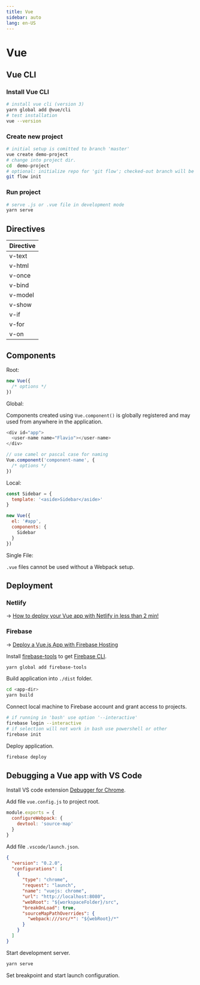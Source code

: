 ```yaml
---
title: Vue
sidebar: auto
lang: en-US
---
```

# Vue

## Vue CLI

### Install Vue CLI

```sh
# install vue cli (version 3)
yarn global add @vue/cli
# test installation
vue --version
```

### Create new project

```sh
# initial setup is comitted to branch 'master'
vue create demo-project
# change into project dir.
cd  demo-project
# optional: initialize repo for 'git flow'; checked-out branch will be 'develop'
git flow init
```

### Run project

```sh
# serve .js or .vue file in development mode
yarn serve
```

## Directives

| Directive |
|:----------|
| v-text    |
| v-html    |
| v-once    |
| v-bind    |
| v-model   |
| v-show    |
| v-if      |
| v-for     |
| v-on      |

## Components

Root:

```js
new Vue({
  /* options */
})
```

Global:

Components created using `Vue.component()` is globally registered and may used
from anywhere in the application.

```js
<div id="app">
  <user-name name="Flavio"></user-name>
</div>

// use camel or pascal case for naming
Vue.component('component-name', {
  /* options */
})
```

Local:

```js
const Sidebar = {
  template: '<aside>Sidebar</aside>'
}

new Vue({
  el: '#app',
  components: {
    Sidebar
  }
})
```

Single File:

`.vue` files cannot be used without a Webpack setup.

## Deployment

### Netlify

→ [How to deploy your Vue app with Netlify in less than 2 min!](https://medium.com/vuejoy/how-to-deploy-your-vue-app-with-netlify-in-less-than-2-min-d6ab26c6557d)

### Firebase

→ [Deploy a Vue.js App with Firebase Hosting](https://medium.com/@ShayneOSullivan/deploy-a-vue-js-app-with-firebase-hosting-3fc420cf3998)

Install [firebase-tools](https://github.com/firebase/firebase-tools) to get [Firebase CLI](https://firebase.google.com/docs/cli).

```bash
yarn global add firebase-tools
```

Build application into `./dist` folder.

```bash
cd <app-dir>
yarn build
```

Connect local machine to Firebase account and grant access to projects.

```bash
# if running in 'bash' use option '--interactive'
firebase login --interactive
# if selection will not work in bash use powershell or other
firebase init
```

Deploy application.

```bash
firebase deploy
```

## Debugging a Vue app with VS Code

Install VS code extension [Debugger for Chrome](https://marketplace.visualstudio.com/items?itemName=msjsdiag.debugger-for-chrome).

Add file `vue.config.js` to project root.

```js
module.exports = {
  configureWebpack: {
    devtool: 'source-map'
  }
}
```

Add file `.vscode/launch.json`.

```json
{
  "version": "0.2.0",
  "configurations": [
    {
      "type": "chrome",
      "request": "launch",
      "name": "vuejs: chrome",
      "url": "http://localhost:8080",
      "webRoot": "${workspaceFolder}/src",
      "breakOnLoad": true,
      "sourceMapPathOverrides": {
        "webpack:///src/*": "${webRoot}/*"
      }
    }
  ]
}
```

Start development server.

```sh
yarn serve
```

Set breakpoint and start launch configuration.
